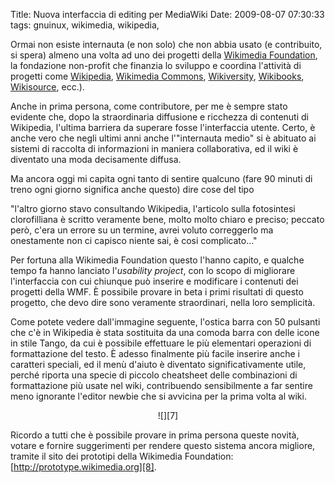 Title: Nuova interfaccia di editing per MediaWiki
Date:  2009-08-07 07:30:33
tags: gnuinux, wikimedia, wikipedia,

Ormai non esiste internauta (e non solo) che non
abbia usato (e contribuito, si spera) almeno una volta ad uno dei progetti
della [Wikimedia Foundation][1], la fondazione non-profit che finanzia lo
sviluppo e coordina l'attività di progetti come [Wikipedia][2], [Wikimedia
Commons][3], [Wikiversity][4], [Wikibooks][5], [Wikisource][6], ecc.).


Anche in prima persona, come contributore, per me è sempre stato evidente che,
dopo la straordinaria diffusione e ricchezza di contenuti di Wikipedia,
l'ultima barriera da superare fosse l'interfaccia utente. Certo, è anche vero
che negli ultimi anni anche l'"internauta medio" si è abituato ai sistemi di
raccolta di informazioni in maniera collaborativa, ed il wiki è diventato una
moda decisamente diffusa.

Ma ancora oggi mi capita ogni tanto di sentire qualcuno (fare 90 minuti di
treno ogni giorno significa anche questo) dire cose del tipo

"l'altro giorno stavo consultando Wikipedia, l'articolo sulla fotosintesi
clorofilliana è scritto veramente bene, molto molto chiaro e preciso; peccato
però, c'era un errore su un termine, avrei voluto correggerlo ma onestamente
non ci capisco niente sai, è cosi complicato..."


Per fortuna alla Wikimedia Foundation questo l'hanno capito, e qualche tempo
fa hanno lanciato l'_usability project_, con lo scopo di migliorare
l'interfaccia con cui chiunque può inserire e modificare i contenuti dei
progetti della WMF. È possibile provare in beta i primi risultati di questo
progetto, che devo dire sono veramente straordinari, nella loro semplicità.


Come potete vedere dall'immagine seguente, l'ostica barra con 50 pulsanti che
c'è in Wikipedia è stata sostituita da una comoda barra con delle icone in
stile Tango, da cui è possibile effettuare le più elementari operazioni di
formattazione del testo. È adesso finalmente più facile inserire anche i
caratteri speciali, ed il menù d'aiuto è diventato significativamente utile,
perché riporta una specie di piccolo cheatsheet delle combinazioni di
formattazione più usate nel wiki, contribuendo sensibilmente a far sentire
meno ignorante l'editor newbie che si avvicina per la prima volta al wiki.


<center>![][7]</center>


Ricordo a tutti che è possibile provare in prima persona queste novità, votare
e fornire suggerimenti per rendere questo sistema ancora migliore, tramite il
sito dei prototipi della Wikimedia Foundation: [http://prototype.wikimedia.org][8].

   [1]: http://wikimediafoundation.org/wiki/Home

   [2]: http://it.wikipedia.org

   [3]: http://commons.wikimedia.org/wiki/Pagina_principale

   [4]: http://it.wikiversity.org/wiki/Pagina_principale

   [5]: http://it.wikibooks.org/wiki/Pagina_principale

   [6]: http://it.wikisource.org/wiki/Pagina_principale

   [7]: http://dl.dropbox.com/u/369614/blog/img_red/screenshot002eiz.png

   [8]: http://prototype.wikimedia.org
